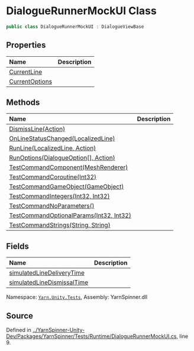 # DialogueRunnerMockUI Class


```csharp
public class DialogueRunnerMockUI : DialogueViewBase
```



## Properties
|Name|Description|
|:---|:---|
|[CurrentLine](/api/csharp/yarn.unity.tests/dialoguerunnermockui.currentline.md)||
|[CurrentOptions](/api/csharp/yarn.unity.tests/dialoguerunnermockui.currentoptions.md)||
## Methods
|Name|Description|
|:---|:---|
|[DismissLine(Action)](/api/csharp/yarn.unity.tests/dialoguerunnermockui.dismissline-action-.md)||
|[OnLineStatusChanged(LocalizedLine)](/api/csharp/yarn.unity.tests/dialoguerunnermockui.onlinestatuschanged-yarn.unity.localizedline-.md)||
|[RunLine(LocalizedLine, Action)](/api/csharp/yarn.unity.tests/dialoguerunnermockui.runline-yarn.unity.localizedline,action-.md)||
|[RunOptions(DialogueOption[], Action<Int32>)](/api/csharp/yarn.unity.tests/dialoguerunnermockui.runoptions-yarn.unity.dialogueoption--,action-system.int32--.md)||
|[TestCommandComponent(MeshRenderer)](/api/csharp/yarn.unity.tests/dialoguerunnermockui.testcommandcomponent-meshrenderer-.md)||
|[TestCommandCoroutine(Int32)](/api/csharp/yarn.unity.tests/dialoguerunnermockui.testcommandcoroutine-system.int32-.md)||
|[TestCommandGameObject(GameObject)](/api/csharp/yarn.unity.tests/dialoguerunnermockui.testcommandgameobject-gameobject-.md)||
|[TestCommandIntegers(Int32, Int32)](/api/csharp/yarn.unity.tests/dialoguerunnermockui.testcommandintegers-system.int32,system.int32-.md)||
|[TestCommandNoParameters()](/api/csharp/yarn.unity.tests/dialoguerunnermockui.testcommandnoparameters.md)||
|[TestCommandOptionalParams(Int32, Int32)](/api/csharp/yarn.unity.tests/dialoguerunnermockui.testcommandoptionalparams-system.int32,system.int32-.md)||
|[TestCommandStrings(String, String)](/api/csharp/yarn.unity.tests/dialoguerunnermockui.testcommandstrings-system.string,system.string-.md)||
## Fields
|Name|Description|
|:---|:---|
|[simulatedLineDeliveryTime](/api/csharp/yarn.unity.tests/dialoguerunnermockui.simulatedlinedeliverytime.md)||
|[simulatedLineDismissalTime](/api/csharp/yarn.unity.tests/dialoguerunnermockui.simulatedlinedismissaltime.md)||
<div class="class-metadata">

Namespace: [`Yarn.Unity.Tests`](/api/csharp/yarn.unity.tests/README.md), Assembly: YarnSpinner.dll
</div>

## Source
Defined in [../YarnSpinner-Unity-Dev/Packages/YarnSpinner/Tests/Runtime/DialogueRunnerMockUI.cs](https://github.com/YarnSpinnerTool/YarnSpinner-Unity//blob/develop/Tests/Runtime/DialogueRunnerMockUI.cs#L9), line 9.
